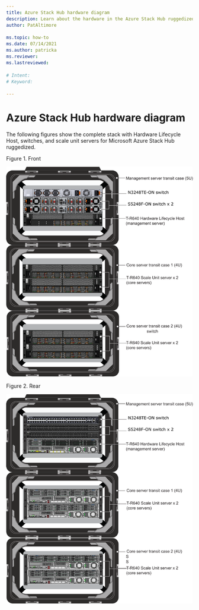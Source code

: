 ```yaml
---
title: Azure Stack Hub hardware diagram
description: Learn about the hardware in the Azure Stack Hub ruggedized.
author: PatAltimore

ms.topic: how-to
ms.date: 07/14/2021
ms.author: patricka
ms.reviewer:
ms.lastreviewed:

# Intent:
# Keyword:

---
```


# Azure Stack Hub hardware diagram

The following figures show the complete stack with Hardware Lifecycle Host, switches, and scale unit servers for Microsoft Azure Stack Hub ruggedized.

Figure 1. Front

![Diagram that shows the front of a complete stack.](media/hardware-diagram-front.png)

Figure 2. Rear

![Diagram that shows the rear of a complete stack.](media/hardware-diagram-rear.png)

